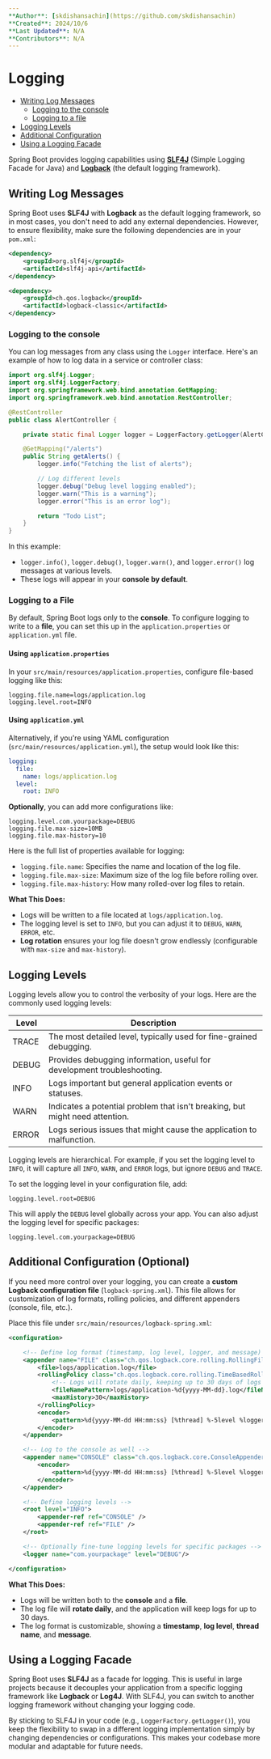 ```yaml
---
**Author**: [skdishansachin](https://github.com/skdishansachin)
**Created**: 2024/10/6
**Last Updated**: N/A
**Contributors**: N/A
---
```


# Logging

- [Writing Log Messages](#writing-log-messages)
  - [Logging to the console](#logging-to-the-console)
  - [Logging to a file](#logging-to-a-file)
- [Logging Levels](#logging-levels)
- [Additional Configuration](#additional-configuration-optional)
- [Using a Logging Facade](#using-a-logging-facade)

Spring Boot provides logging capabilities using [**SLF4J**](https://www.slf4j.org/) (Simple Logging Facade for Java) and [**Logback**](https://logback.qos.ch/) (the default logging framework).

## Writing Log Messages

Spring Boot uses **SLF4J** with **Logback** as the default logging framework, so in most cases, you don't need to add any external dependencies. However, to ensure flexibility, make sure the following dependencies are in your `pom.xml`:

```xml
<dependency>
    <groupId>org.slf4j</groupId>
    <artifactId>slf4j-api</artifactId>
</dependency>

<dependency>
    <groupId>ch.qos.logback</groupId>
    <artifactId>logback-classic</artifactId>
</dependency>
```

### Logging to the console

You can log messages from any class using the `Logger` interface. Here's an example of how to log data in a service or controller class:

```java
import org.slf4j.Logger;
import org.slf4j.LoggerFactory;
import org.springframework.web.bind.annotation.GetMapping;
import org.springframework.web.bind.annotation.RestController;

@RestController
public class AlertController {

    private static final Logger logger = LoggerFactory.getLogger(AlertController.class);

    @GetMapping("/alerts")
    public String getAlerts() {
        logger.info("Fetching the list of alerts");

        // Log different levels
        logger.debug("Debug level logging enabled");
        logger.warn("This is a warning");
        logger.error("This is an error log");

        return "Todo List";
    }
}
```

In this example:

- `logger.info()`, `logger.debug()`, `logger.warn()`, and `logger.error()` log messages at various levels.
- These logs will appear in your **console by default**.

### Logging to a File

By default, Spring Boot logs only to the **console**. To configure logging to write to a **file**, you can set this up in the `application.properties` or `application.yml` file.

#### Using `application.properties`

In your `src/main/resources/application.properties`, configure file-based logging like this:

```properties
logging.file.name=logs/application.log
logging.level.root=INFO
```

#### Using `application.yml`

Alternatively, if you're using YAML configuration (`src/main/resources/application.yml`), the setup would look like this:

```yaml
logging:
  file:
    name: logs/application.log
  level:
    root: INFO
```

**Optionally**, you can add more configurations like:

```properties
logging.level.com.yourpackage=DEBUG
logging.file.max-size=10MB
logging.file.max-history=10
```

Here is the full list of properties available for logging:

- `logging.file.name`: Specifies the name and location of the log file.
- `logging.file.max-size`: Maximum size of the log file before rolling over.
- `logging.file.max-history`: How many rolled-over log files to retain.

**What This Does:**

- Logs will be written to a file located at `logs/application.log`.
- The logging level is set to `INFO`, but you can adjust it to `DEBUG`, `WARN`, `ERROR`, etc.
- **Log rotation** ensures your log file doesn't grow endlessly (configurable with `max-size` and `max-history`).

## Logging Levels

Logging levels allow you to control the verbosity of your logs. Here are the commonly used logging levels:

| Level | Description                                                                  |
| ----- | ---------------------------------------------------------------------------- |
| TRACE | The most detailed level, typically used for fine-grained debugging.          |
| DEBUG | Provides debugging information, useful for development troubleshooting.      |
| INFO  | Logs important but general application events or statuses.                   |
| WARN  | Indicates a potential problem that isn't breaking, but might need attention. |
| ERROR | Logs serious issues that might cause the application to malfunction.         |

Logging levels are hierarchical. For example, if you set the logging level to `INFO`, it will capture all `INFO`, `WARN`, and `ERROR` logs, but ignore `DEBUG` and `TRACE`.

To set the logging level in your configuration file, add:

```properties
logging.level.root=DEBUG
```

This will apply the `DEBUG` level globally across your app. You can also adjust the logging level for specific packages:

```properties
logging.level.com.yourpackage=DEBUG
```

## Additional Configuration (Optional)

If you need more control over your logging, you can create a **custom Logback configuration file** (`logback-spring.xml`). This file allows for customization of log formats, rolling policies, and different appenders (console, file, etc.).

Place this file under `src/main/resources/logback-spring.xml`:

```xml
<configuration>

    <!-- Define log format (timestamp, log level, logger, and message) -->
    <appender name="FILE" class="ch.qos.logback.core.rolling.RollingFileAppender">
        <file>logs/application.log</file>
        <rollingPolicy class="ch.qos.logback.core.rolling.TimeBasedRollingPolicy">
            <!-- Logs will rotate daily, keeping up to 30 days of logs -->
            <fileNamePattern>logs/application-%d{yyyy-MM-dd}.log</fileNamePattern>
            <maxHistory>30</maxHistory>
        </rollingPolicy>
        <encoder>
            <pattern>%d{yyyy-MM-dd HH:mm:ss} [%thread] %-5level %logger{36} - %msg%n</pattern>
        </encoder>
    </appender>

    <!-- Log to the console as well -->
    <appender name="CONSOLE" class="ch.qos.logback.core.ConsoleAppender">
        <encoder>
            <pattern>%d{yyyy-MM-dd HH:mm:ss} [%thread] %-5level %logger{36} - %msg%n</pattern>
        </encoder>
    </appender>

    <!-- Define logging levels -->
    <root level="INFO">
        <appender-ref ref="CONSOLE" />
        <appender-ref ref="FILE" />
    </root>

    <!-- Optionally fine-tune logging levels for specific packages -->
    <logger name="com.yourpackage" level="DEBUG"/>

</configuration>
```

**What This Does:**

- Logs will be written both to the **console** and a **file**.
- The log file will **rotate daily**, and the application will keep logs for up to 30 days.
- The log format is customizable, showing a **timestamp**, **log level**, **thread name**, and **message**.

## Using a Logging Facade

Spring Boot uses **SLF4J** as a facade for logging. This is useful in large projects because it decouples your application from a specific logging framework like **Logback** or **Log4J**. With SLF4J, you can switch to another logging framework without changing your logging code.

By sticking to SLF4J in your code (e.g., `LoggerFactory.getLogger()`), you keep the flexibility to swap in a different logging implementation simply by changing dependencies or configurations. This makes your codebase more modular and adaptable for future needs.
